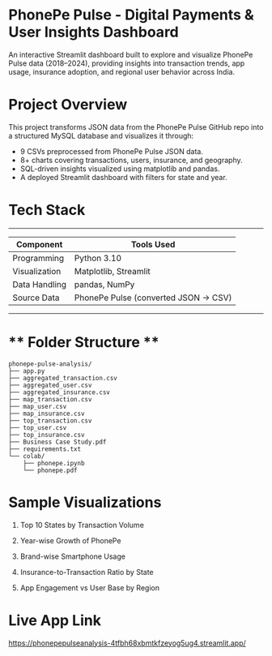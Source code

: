 # **PhonePe Pulse - Digital Payments & User Insights Dashboard**
An interactive Streamlit dashboard built to explore and visualize PhonePe Pulse data (2018–2024), providing insights into transaction trends, app usage, insurance adoption, and regional user behavior across India.

# **Project Overview**
This project transforms JSON data from the PhonePe Pulse GitHub repo into a structured MySQL database and visualizes it through:

* 9 CSVs preprocessed from PhonePe Pulse JSON data.
* 8+ charts covering transactions, users, insurance, and geography.
* SQL-driven insights visualized using matplotlib and pandas.
* A deployed Streamlit dashboard with filters for state and year.

# **Tech Stack**
------------------------------------------------------------
|   **Component**    |           **Tools Used**             |
|--------------------|--------------------------------------|
| Programming        | Python 3.10                          |
| Visualization      | Matplotlib, Streamlit                |
| Data Handling      | pandas, NumPy                        |
| Source Data        | PhonePe Pulse (converted JSON → CSV) |
-------------------------------------------------------------

# ** Folder Structure **
```
phonepe-pulse-analysis/
├── app.py
├── aggregated_transaction.csv
├── aggregated_user.csv
├── aggregated_insurance.csv
├── map_transaction.csv
├── map_user.csv
├── map_insurance.csv
├── top_transaction.csv
├── top_user.csv
├── top_insurance.csv
├── Business Case Study.pdf
├── requirements.txt
└── colab/
    ├── phonepe.ipynb
    └── phonepe.pdf
```
# **Sample Visualizations**

1. Top 10 States by Transaction Volume 

2. Year-wise Growth of PhonePe 

3. Brand-wise Smartphone Usage 

4. Insurance-to-Transaction Ratio by State
   
5. App Engagement vs User Base by Region 

# **Live App Link**
https://phonepepulseanalysis-4tfbh68xbmtkfzeyog5ug4.streamlit.app/

